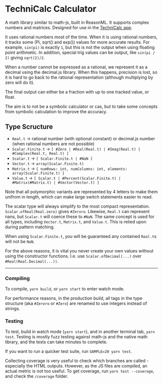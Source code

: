 # TechniCalc Calculator

A math library similar to math-js, built in ReasonML. It supports complex numbers and matrices. Designed for use in the [TechniCalc app](https://apps.apple.com/gb/app/technicalc-calculator/id1504965415).

It uses rational numbers most of the time. When it is using rational numbers, it tracks some (Pi, sqrt() and exp()) values for more accurate results. For example, `sin(pi)` is exactly `1`, but this is not the output when using floating point arithmetic. In addition, special trig values can be output, like `sin(pi / 2)` giving `sqrt(2)/2`.

When a number cannot be expressed as a rational, we represent it as a decimal using the decimal.js library. When this happens, precision is lost, so it is hard to go back to the rational representation (although multiplying by zero will do it).

The final output can either be a fraction with up to one tracked value, or float.

The aim is to not be a symbolic calculator or cas, but to take some concepts from symbolic calculation to improve the accuracy.

## Type Scructure

- `Real.t` -> rational number (with optional constant) or decimal.js number (when rational numbers are not possible)
- `Scalar.Finite.t` -> `[ #Zero | #Real(Real.t) | #Imag(Real.t) | #Complex(Real.t, Real.t) ]`
- `Scalar.t` -> `[ Scalar.Finite.t | #NaN ]`
- `Vector.t` -> `array(Scalar.Finite.t)`
- `Matrix.t` -> `{ numRows: int, numColumns: int, elements: array(Scalar.Finite.t) }`
- `Value.t` -> `[ Scalar.t | #Percent(Scalar.Finite.t) | #Matrix(#Matrix.t) | #Vector(Vector.t) ]`

Note that all polymorphic variants are represented by 4 letters to make them unifrom in length, which can make large switch statements easier to read.

The scalar type will always simplify to the most compact representation. `Scalar.ofReal(Real.zero)` gives `#Zeroro`. Likewise, `Real.t` can represent nans, but `Scalar.t` will coerce these to `#NaN`. The same concept is used for all types, including `Vector.t`, `Matrix.t`, and `Value.t`. This is relied upon during pattern matching.

When using `Scalar.Finite.t`, you will be guaranteed any contained `Real.t`s will not be `NaN`.

For the above reasons, it is vital you never create your own values without using the constructor functions. I.e. use `Scalar.ofDecimal(...)` over `#Real(Real.Decimal(...))`.

---

### Compiling

To compile, `yarn build`, or `yarn start` to enter watch mode.

For performance reasons, in the production build, all tags in the type structure (aka `#Zeroro` or `#Zero`) are renamed to use integers instead of strings.

### Testing

To test, build in watch mode (`yarn start`), and in another terminal tab, `yarn test`. Testing is mostly fuzz testing against math-js and the native math library, and the tests can take minutes to complete.

If you want to run a quicker test suite, run `SAMPLE=20 yarn test`.

Collecting coverage is very useful to check which branches are called - especially the HTML outputs. However, as the JS files are compiled, an actual metric is not too useful. To get coverage, run `yarn test --coverage`, and check the `/coverage` folder.

